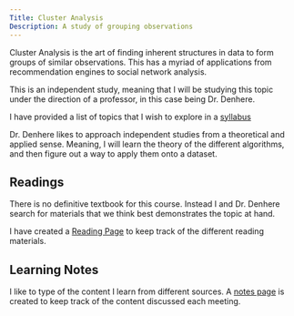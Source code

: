 ```yaml
---
Title: Cluster Analysis
Description: A study of grouping observations
---
```


Cluster Analysis is the art of finding inherent structures in data to form groups of similar observations. This has a myriad of applications from recommendation engines to social network analysis.

This is an independent study, meaning that I will be studying this topic under the direction of a professor, in this case being Dr. Denhere.

I have provided a list of topics that I wish to explore in a [syllabus](syllabus/)

Dr. Denhere likes to approach independent studies from a theoretical and applied sense. Meaning, I will learn the theory of the different algorithms, and then figure out a way to apply them onto a dataset.

## Readings
There is no definitive textbook for this course. Instead I and Dr. Denhere search for materials that we think best demonstrates the topic at hand. 

I have created a [Reading Page](readings/) to keep track of the different reading materials.


## Learning Notes
I like to type of the content I learn from different sources. A [notes page](notes/) is created to keep track of the content discussed each meeting.
